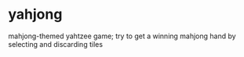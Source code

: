 # yahjong
 mahjong-themed yahtzee game; try to get a winning mahjong hand by selecting and discarding tiles
